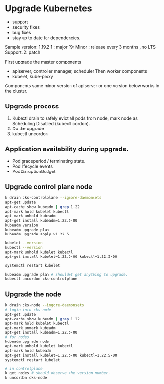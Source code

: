 # Upgrade Kubernetes

- support
- security fixes
- bug fixes
- stay up to date for dependencies.

Sample version: 1.19.2 
1 : major
19: Minor : release every 3 months , no LTS Support.
2: patch

First upgrade the master components
  - apiserver, controller manager, scheduler
Then worker components
  - kubelet, kube-proxy

Components same minor version of apiserver or one version below works in the cluster. 

## Upgrade process
1. Kubectl drain to safely evict all pods from node, mark node as Scheduling Disabled (kubectl cordon).
2. Do the upgrade
3. kubectl uncordon

## Application availability during upgrade.
- Pod graceperiod / terminating state.
- Pod lifecycle events
- PodDisruptionBudget

## Upgrade control plane node
```bash
k drain cks-controlplane --ignore-daemonsets
apt-get update
apt-cache show kubeadm | grep 1.22
apt-mark hold kubelet kubectl
apt-mark unhold kubeadm
apt-get install kubeadm=1.22.5-00
kubeadm version
kubeadm upgrade plan
kubeadm upgrade apply v1.22.5

kubelet --version
kubectl --version
apt-mark unhold kubelet kubectl
apt-get install kubelet=1.22.5-00 kubectl=1.22.5-00

systemctl restart kubelet

kubeadm upgrade plan # shouldnt get anything to upgrade.
kubectl uncordon cks-controlplane
```
## Upgrade the node
```bash
k drain cks-node --ingore-daemonsets
# login into cks-node
apt-get update
apt-cache show kubeadm | grep 1.22
apt-mark hold kubelet kubectl 
apt-mark unmark kubeadm
apt-get install kubeadm=1.22.5-00
# for nodes
kubeadm upgrade node
apt-mark unhold kubelet kubectl
apt-mark hold kubeadm
apt-get install kubelet=1.22.5-00 kubectl=1.22.5-00
systemctl restart kubelet

# in controlplane
k get nodes # should observe the version number. 
k uncordon cks-node
```
